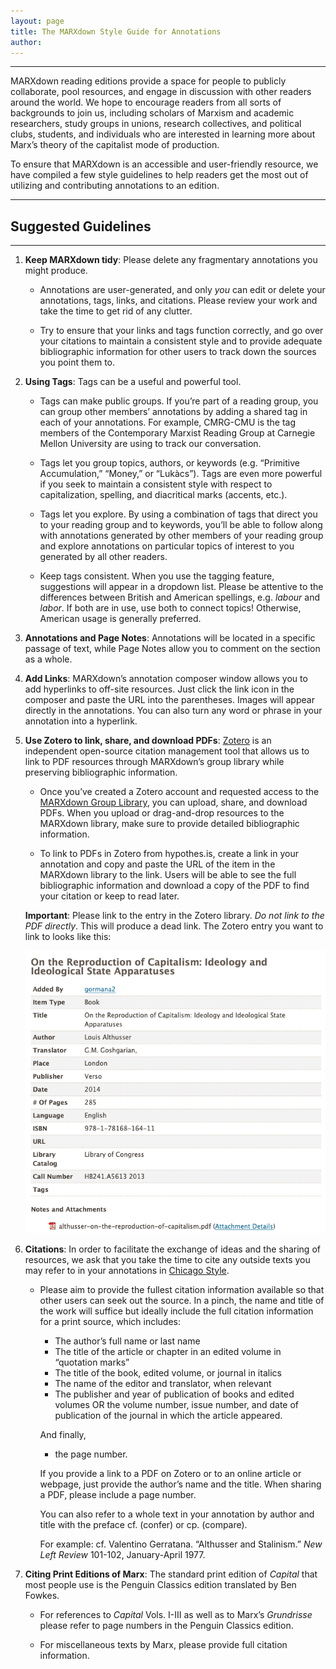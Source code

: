 ```yaml
---
layout: page
title: The MARXdown Style Guide for Annotations
author:
---
```


* * *

MARXdown reading editions provide a space for people to publicly collaborate, pool resources, and engage in discussion with other readers around the world. We hope to encourage readers from all sorts of backgrounds to join us, including scholars of Marxism and academic researchers, study groups in unions, research collectives, and political clubs, students, and individuals who are interested in learning more about Marx’s theory of the capitalist mode of production.

To ensure that MARXdown is an accessible and user-friendly resource, we have compiled a few style guidelines to help readers get the most out of utilizing and contributing annotations to an edition.

* * *

## Suggested Guidelines

* * *

1. **Keep MARXdown tidy**: Please delete any fragmentary annotations you might produce.

    * Annotations are user-generated, and only *you* can edit or delete your annotations, tags, links, and citations. Please review your work and take the time to get rid of any clutter.

    * Try to ensure that your links and tags function correctly, and go over your citations to maintain a consistent style and to provide adequate bibliographic information for other users to track down the sources you point them to.

2. **Using Tags**: Tags can be a useful and powerful tool.

    * Tags can make public groups. If you’re part of a reading group, you can group other members’ annotations by adding a shared tag in each of your annotations. For example, CMRG-CMU is the tag members of the Contemporary Marxist Reading Group at Carnegie Mellon University are using to track our conversation.

    * Tags let you group topics, authors, or keywords (e.g. “Primitive Accumulation,” “Money,” or “Lukàcs”). Tags are even more powerful if you seek to maintain a consistent style with respect to capitalization, spelling, and diacritical marks (accents, etc.).

    * Tags let you explore. By using a combination of tags that direct you to your reading group and to keywords, you’ll be able to follow along with annotations generated by other members of your reading group and explore annotations on particular topics of interest to you generated by all other readers.

    * Keep tags consistent. When you use the tagging feature, suggestions will appear in a dropdown list. Please be attentive to the differences between British and American spellings, e.g. *labour* and *labor*. If both are in use, use both to connect topics! Otherwise, American usage is generally preferred.

3. **Annotations and Page Notes**: Annotations will be located in a specific passage of text, while Page Notes allow you to comment on the section as a whole.

4. **Add Links**: MARXdown’s annotation composer window allows you to add hyperlinks to off-site resources. Just click the link icon in the composer and paste the URL into the parentheses. Images will appear directly in the annotations. You can also turn any word or phrase in your annotation into a hyperlink.

5. **Use Zotero to link, share, and download PDFs**: [Zotero](https://www.zotero.org/) is an independent open-source citation management tool that allows us to link to PDF resources through MARXdown’s group library while preserving bibliographic information.

    * Once you’ve created a Zotero account and requested access to the [MARXdown Group Library](https://www.zotero.org/groups/2436272/marxdown), you can upload, share, and download PDFs. When you upload or drag-and-drop resources to the MARXdown library, make sure to provide detailed bibliographic information.

    * To link to PDFs in Zotero from hypothes.is, create a link in your annotation and copy and paste the URL of the item in the MARXdown library to the link. Users will be able to see the full bibliographic information and download a copy of the PDF to find your citation or keep to read later.

    **Important**: Please link to the entry in the Zotero library. *Do not link to the PDF directly*. This will produce a dead link. The Zotero entry you want to link to looks like this:

    ![zotero-example](/assets/zotero-example.png)


6. **Citations**: In order to facilitate the exchange of ideas and the sharing of resources, we ask that you take the time to cite any outside texts you may refer to in your annotations in [Chicago Style](https://owl.purdue.edu/owl/research_and_citation/chicago_manual_17th_edition/cmos_formatting_and_style_guide/books.html).

    * Please aim to provide the fullest citation information available so that other users can seek out the source. In a pinch, the name and title of the work will suffice but ideally include the full citation information for a print source, which includes:

        * The author’s full name or last name
        * The title of the article or chapter in an edited volume in “quotation marks”
        * The title of the book, edited volume, or journal in italics
        * The name of the editor and translator, when relevant
        * The publisher and year of publication of books and edited volumes OR the volume number, issue number, and date of publication of the journal in which the article appeared.

      And finally,

        * the page number.

      If you provide a link to a PDF on Zotero or to an online article or webpage,  just provide the author’s name and the title. When sharing a PDF, please include a page number.

      You can also refer to a whole text in your annotation by author and title with the preface cf. (confer) or cp. (compare).

      For example:  cf. Valentino Gerratana. “Althusser and Stalinism.” *New Left Review* 101-102, January-April 1977.

7. **Citing Print Editions of Marx**: The standard print edition of *Capital* that most people use is the Penguin Classics edition translated by Ben Fowkes.

    * For references to *Capital* Vols. I-III as well as to Marx’s *Grundrisse* please refer to page numbers in the Penguin Classics edition.

    * For miscellaneous texts by Marx, please provide full citation information.
